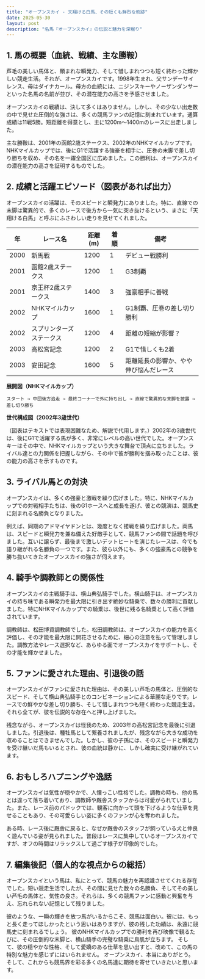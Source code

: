 ```yaml
---
title: "オープンスカイ - 天翔ける白馬、その短くも鮮烈な軌跡"
date: 2025-05-30
layout: post
description: "名馬『オープンスカイ』の伝説と魅力を深堀り"
---
```


## 1. 馬の概要（血統、戦績、主な勝鞍）

芦毛の美しい馬体と、類まれな瞬発力、そして惜しまれつつも短く終わった輝かしい競走生活。それが、オープンスカイです。1998年生まれ、父サンデーサイレンス、母はダイナカール。母方の血統には、ニジンスキーやノーザンダンサーといった名馬の名前が並び、その潜在能力の高さを予感させました。

オープンスカイの戦績は、決して多くはありません。しかし、その少ない出走数の中で見せた圧倒的な強さは、多くの競馬ファンの記憶に刻まれています。通算成績は11戦5勝。短距離を得意とし、主に1200m～1400mのレースに出走しました。

主な勝鞍は、2001年の函館2歳ステークス、2002年のNHKマイルカップです。NHKマイルカップでは、後にG1で活躍する強豪を相手に、圧巻の末脚で差し切り勝ちを収め、その名を一躍全国区に広めました。この勝利は、オープンスカイの潜在能力の高さを証明するものでした。


## 2. 成績と活躍エピソード（図表があれば出力）

オープンスカイの活躍は、そのスピードと瞬発力にありました。特に、直線での末脚は驚異的で、多くのレースで後方から一気に突き抜けるという、まさに「天翔ける白馬」と呼ぶにふさわしい走りを見せてくれました。

| 年 | レース名             | 距離(m) | 着順 | 備考                                      |
|---|----------------------|---------|------|-------------------------------------------|
| 2000 | 新馬戦             | 1200    | 1     | デビュー戦勝利                           |
| 2001 | 函館2歳ステークス    | 1200    | 1     | G3制覇                                  |
| 2001 | 京王杯2歳ステークス | 1400    | 3     | 強豪相手に善戦                           |
| 2002 | NHKマイルカップ     | 1600    | 1     | G1制覇、圧巻の差し切り勝利                 |
| 2002 | スプリンターズステークス | 1200    | 4     | 距離の短縮が影響？                       |
| 2003 | 高松宮記念         | 1200    | 2     | G1で惜しくも2着                           |
| 2003 | 安田記念           | 1600    | 5     | 距離延長の影響か、やや伸び悩んだレース     |


**展開図（NHKマイルカップ）**

```
スタート → 中団後方追走 → 最終コーナーで外に持ち出し → 直線で驚異的な末脚を披露 → 差し切り勝ち
```

**世代構成図（2002年3歳世代）**

（図表はテキストでは表現困難なため、解説で代用します。）2002年の3歳世代は、後にG1で活躍する馬が多く、非常にレベルの高い世代でした。オープンスキーはその中で、NHKマイルカップという大きな舞台で頂点に立ちました。ライバル達との力関係を把握しながら、その中で彼が勝利を掴み取ったことは、彼の能力の高さを示すものです。


## 3. ライバル馬との対決

オープンスカイは、多くの強豪と激戦を繰り広げました。特に、NHKマイルカップでの対戦相手たちは、後のG1ホースへと成長を遂げ、彼との競演は、競馬史に刻まれる名勝負となりました。

例えば、同期のアドマイヤドンとは、幾度となく接戦を繰り広げました。両馬は、スピードと瞬発力を兼ね備えた好敵手として、競馬ファンの間で話題を呼びました。互いに譲らず、最後まで激しいデットヒートを演じたレースは、今でも語り継がれる名勝負の一つです。また、彼ら以外にも、多くの強豪馬との競争を勝ち抜いてきたオープンスカイの強さが伺えます。


## 4. 騎手や調教師との関係性

オープンスカイの主戦騎手は、横山典弘騎手でした。横山騎手は、オープンスカイの持ち味である瞬発力を最大限に引き出す絶妙な騎乗で、数々の勝利に貢献しました。特にNHKマイルカップでの騎乗は、後世に残る名騎乗として高く評価されています。

調教師は、松田博資調教師でした。松田調教師は、オープンスカイの能力を高く評価し、その才能を最大限に開花させるために、細心の注意を払って管理しました。調教方法やレース選択など、あらゆる面でオープンスカイをサポートし、その才能を輝かせました。


## 5. ファンに愛された理由、引退後の話

オープンスカイがファンに愛された理由は、その美しい芦毛の馬体と、圧倒的なスピード、そして横山典弘騎手とのコンビネーションによる華麗な走りです。レースでの鮮やかな差し切り勝ち、そして惜しまれつつも短く終わった競走生活。それら全てが、彼を伝説的な存在へと押し上げました。

残念ながら、オープンスカイは怪我のため、2003年の高松宮記念を最後に引退しました。引退後は、種牡馬として繋養されましたが、残念ながら大きな成功を収めることはできませんでした。しかし、彼の子孫には、そのスピードと瞬発力を受け継いだ馬もいるとされ、彼の血統は静かに、しかし確実に受け継がれています。


## 6. おもしろハプニングや逸話

オープンスカイは気性が穏やかで、人懐っこい性格でした。調教の時も、他の馬とは違って落ち着いており、調教師や厩舎スタッフからは可愛がられていました。また、レース前のパドックでは、観客に向かって頭を下げるような仕草を見せることもあり、その可愛らしい姿に多くのファンが心を奪われました。

ある時、レース後に厩舎に戻ると、なぜか厩舎のスタッフが飼っている犬と仲良く遊んでいる姿が見られました。普段はレースに集中しているオープンスカイですが、オフの時間はリラックスして過ごす様子が印象的でした。


## 7. 編集後記（個人的な視点からの総括）

オープンスカイという馬は、私にとって、競馬の魅力を再認識させてくれる存在でした。短い競走生活でしたが、その間に見せた数々の名勝負、そしてその美しい芦毛の馬体と、気性の良さ。それらは、多くの競馬ファンに感動と興奮を与え、忘れられない記憶として残りました。

彼のような、一瞬の輝きを放つ馬がいるからこそ、競馬は面白い。彼には、もっと長く走ってほしかったという思いはありますが、彼の残した功績は、永遠に競馬史に刻まれるでしょう。  彼のNHKマイルカップでの勝利を再び映像で観るたびに、その圧倒的な末脚と、横山騎手の完璧な騎乗に鳥肌が立ちます。  そして、彼の穏やかな性格、そして愛嬌のある仕草を思い出すと、改めて、この馬の特別な魅力を感じずにはいられません。  オープンスカイ、本当にありがとう。そして、これからも競馬界を彩る多くの名馬達に期待を寄せていきたいと思います。
